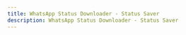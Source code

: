```yaml
---
title: WhatsApp Status Downloader - Status Saver
description: WhatsApp Status Downloader - Status Saver
---
```

